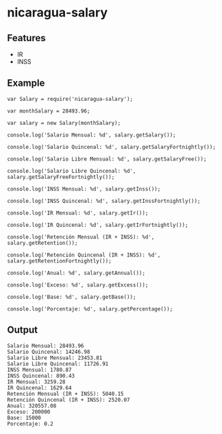 nicaragua-salary
============================

## Features

* IR
* INSS


## Example

    var Salary = require('nicaragua-salary');

    var monthSalary = 28493.96;

    var salary = new Salary(monthSalary);

    console.log('Salario Mensual: %d', salary.getSalary());

    console.log('Salario Quincenal: %d', salary.getSalaryFortnightly());

    console.log('Salario Libre Mensual: %d', salary.getSalaryFree());

    console.log('Salario Libre Quincenal: %d', salary.getSalaryFreeFortnightly());

    console.log('INSS Mensual: %d', salary.getInss());

    console.log('INSS Quincenal: %d', salary.getInssFortnightly());

    console.log('IR Mensual: %d', salary.getIr());

    console.log('IR Quincenal: %d', salary.getIrFortnightly());

    console.log('Retención Mensual (IR + INSS): %d', salary.getRetention());

    console.log('Retención Quincenal (IR + INSS): %d', salary.getRetentionFortnightly());

    console.log('Anual: %d', salary.getAnnual());

    console.log('Exceso: %d', salary.getExcess());

    console.log('Base: %d', salary.getBase());

    console.log('Porcentaje: %d', salary.getPercentage());

## Output

    Salario Mensual: 28493.96
    Salario Quincenal: 14246.98
    Salario Libre Mensual: 23453.81
    Salario Libre Quincenal: 11726.91
    INSS Mensual: 1780.87
    INSS Quincenal: 890.43
    IR Mensual: 3259.28
    IR Quincenal: 1629.64
    Retención Mensual (IR + INSS): 5040.15
    Retención Quincenal (IR + INSS): 2520.07
    Anual: 320557.08
    Exceso: 200000
    Base: 15000
    Porcentaje: 0.2
